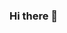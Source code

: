 ### Hi there 👋

<!--
**Stebin-17/Stebin-17** is a ✨ _special_ ✨ repository because its `README.md` (this file) appears on your GitHub profile.

Here are some ideas to get you started:

- 🔭 I’m currently working on AI-IOT 
- 🌱 I’m currently learning ...
- 👯 I’m looking to collaborate on ...
- 🤔 I’m looking for help with ...
- 💬 Ask me about Data science, Machine Learning, Deep Learning, NLP
- 📫 How to reach me: ...
- 😄 Pronouns: ...
- ⚡ Fun fact: ...
-->
